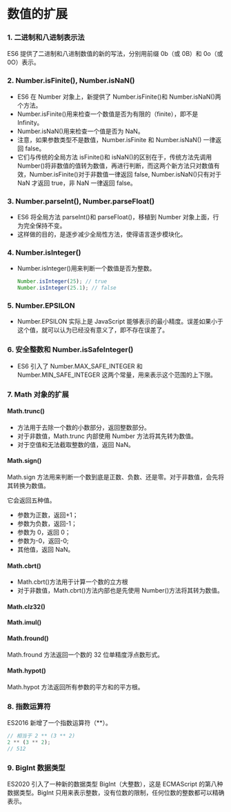 <!--
 * @Author: Yu
 * @Date: 2020-08-07 14:56:57
 * @LastEditTime: 2020-08-07 15:27:47
 * @FilePath: \KeepLearning\Javascript\ES6\数值的扩展.md
 * @Description: ''
-->

# 数值的扩展

### 1. 二进制和八进制表示法

ES6 提供了二进制和八进制数值的新的写法，分别用前缀 0b（或 0B）和 0o（或 0O）表示。

### 2. Number.isFinite(), Number.isNaN()

- ES6 在 Number 对象上，新提供了 Number.isFinite()和 Number.isNaN()两个方法。
- Number.isFinite()用来检查一个数值是否为有限的（finite），即不是 Infinity。
- Number.isNaN()用来检查一个值是否为 NaN。
- 注意，如果参数类型不是数值，Number.isFinite 和 Number.isNaN() 一律返回 false。
- 它们与传统的全局方法 isFinite()和 isNaN()的区别在于，传统方法先调用 Number()将非数值的值转为数值，再进行判断，而这两个新方法只对数值有效，Number.isFinite()对于非数值一律返回 false, Number.isNaN()只有对于 NaN 才返回 true，非 NaN 一律返回 false。

### 3. Number.parseInt(), Number.parseFloat()

- ES6 将全局方法 parseInt()和 parseFloat()，移植到 Number 对象上面，行为完全保持不变。
- 这样做的目的，是逐步减少全局性方法，使得语言逐步模块化。

### 4. Number.isInteger()

- Number.isInteger()用来判断一个数值是否为整数。

  ```javascript
  Number.isInteger(25); // true
  Number.isInteger(25.1); // false
  ```

### 5. Number.EPSILON

- Number.EPSILON 实际上是 JavaScript 能够表示的最小精度。误差如果小于这个值，就可以认为已经没有意义了，即不存在误差了。

### 6. 安全整数和 Number.isSafeInteger()

- ES6 引入了 Number.MAX_SAFE_INTEGER 和 Number.MIN_SAFE_INTEGER 这两个常量，用来表示这个范围的上下限。

### 7. Math 对象的扩展

#### Math.trunc()

- 方法用于去除一个数的小数部分，返回整数部分。
- 对于非数值，Math.trunc 内部使用 Number 方法将其先转为数值。
- 对于空值和无法截取整数的值，返回 NaN。

#### Math.sign()

Math.sign 方法用来判断一个数到底是正数、负数、还是零。对于非数值，会先将其转换为数值。

它会返回五种值。

- 参数为正数，返回+1；
- 参数为负数，返回-1；
- 参数为 0，返回 0；
- 参数为-0，返回-0;
- 其他值，返回 NaN。

#### Math.cbrt()

- Math.cbrt()方法用于计算一个数的立方根
- 对于非数值，Math.cbrt()方法内部也是先使用 Number()方法将其转为数值。

#### Math.clz32()

#### Math.imul()

#### Math.fround()

Math.fround 方法返回一个数的 32 位单精度浮点数形式。

#### Math.hypot()

Math.hypot 方法返回所有参数的平方和的平方根。

### 8. 指数运算符

ES2016 新增了一个指数运算符（\*\*）。

```javascript
// 相当于 2 ** (3 ** 2)
2 ** (3 ** 2);
// 512
```

### 9. BigInt 数据类型

ES2020 引入了一种新的数据类型 BigInt（大整数），这是 ECMAScript 的第八种数据类型。BigInt 只用来表示整数，没有位数的限制，任何位数的整数都可以精确表示。
